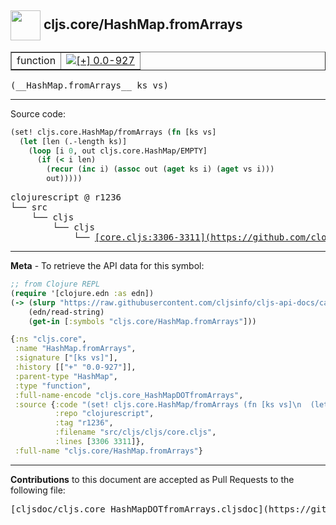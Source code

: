 ## <img width="48px" valign="middle" src="http://i.imgur.com/Hi20huC.png"> cljs.core/HashMap.fromArrays

 <table border="1">
<tr>

<td>function</td>
<td><a href="https://github.com/cljsinfo/cljs-api-docs/tree/0.0-927"><img valign="middle" alt="[+] 0.0-927" src="https://img.shields.io/badge/+-0.0--927-lightgrey.svg"></a> </td>
</tr>
</table>

 <samp>
(__HashMap.fromArrays__ ks vs)<br>
</samp>

---





Source code:

```clj
(set! cljs.core.HashMap/fromArrays (fn [ks vs]
  (let [len (.-length ks)]
    (loop [i 0, out cljs.core.HashMap/EMPTY]
      (if (< i len)
        (recur (inc i) (assoc out (aget ks i) (aget vs i)))
        out)))))
```

 <pre>
clojurescript @ r1236
└── src
    └── cljs
        └── cljs
            └── <ins>[core.cljs:3306-3311](https://github.com/clojure/clojurescript/blob/r1236/src/cljs/cljs/core.cljs#L3306-L3311)</ins>
</pre>


---

__Meta__ - To retrieve the API data for this symbol:

```clj
;; from Clojure REPL
(require '[clojure.edn :as edn])
(-> (slurp "https://raw.githubusercontent.com/cljsinfo/cljs-api-docs/catalog/cljs-api.edn")
    (edn/read-string)
    (get-in [:symbols "cljs.core/HashMap.fromArrays"]))
```

```clj
{:ns "cljs.core",
 :name "HashMap.fromArrays",
 :signature ["[ks vs]"],
 :history [["+" "0.0-927"]],
 :parent-type "HashMap",
 :type "function",
 :full-name-encode "cljs.core_HashMapDOTfromArrays",
 :source {:code "(set! cljs.core.HashMap/fromArrays (fn [ks vs]\n  (let [len (.-length ks)]\n    (loop [i 0, out cljs.core.HashMap/EMPTY]\n      (if (< i len)\n        (recur (inc i) (assoc out (aget ks i) (aget vs i)))\n        out)))))",
          :repo "clojurescript",
          :tag "r1236",
          :filename "src/cljs/cljs/core.cljs",
          :lines [3306 3311]},
 :full-name "cljs.core/HashMap.fromArrays"}

```

---

__Contributions__ to this document are accepted as Pull Requests to the following file:

 <pre>
[cljsdoc/cljs.core_HashMapDOTfromArrays.cljsdoc](https://github.com/cljsinfo/cljs-api-docs/blob/master/cljsdoc/cljs.core_HashMapDOTfromArrays.cljsdoc)
</pre>

